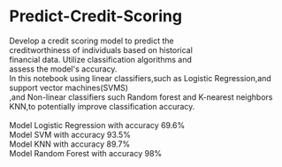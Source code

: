 # Predict-Credit-Scoring<br>
Develop a credit scoring model to predict the<br>
creditworthiness of individuals based on historical<br>
financial data. Utilize classification algorithms and<br>
assess the model's accuracy.<br>
In this notebook using linear classifiers,such as Logistic Regression,and support vector machines(SVMS)<br>
,and Non-linear classifiers such Random forest and K-nearest neighbors KNN,to potentially improve classification accuracy.<br>
<br>
Model Logistic Regression with accuracy  69.6% <br>
Model SVM with accuracy  93.5%<br>
Model KNN with accuracy   89.7%<br>
Model Random Forest with accuracy   98%<br>
